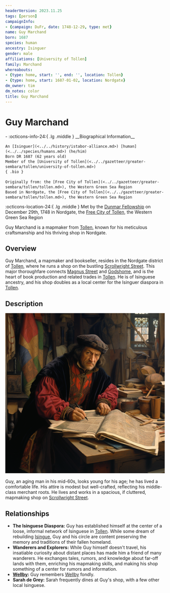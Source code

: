 ```yaml
---
headerVersion: 2023.11.25
tags: [person]
campaignInfo:
- {campaign: DuFr, date: 1748-12-29, type: met}
name: Guy Marchand
born: 1687
species: human
ancestry: Isinguer
gender: male
affiliations: [University of Tollen]
family: Marchand
whereabouts:
- {type: home, start: '', end: '', location: Tollen}
- {type: home, start: 1687-01-02, location: Nordgate}
dm_owner: tim
dm_notes: color
title: Guy Marchand
---
```

# Guy Marchand
<div class="grid cards ext-narrow-margin ext-one-column" markdown>
- :octicons-info-24:{ .lg .middle } __Biographical Information__

    An [Isinguer](<../../history/istabor-alliance.md>) [human](<../../species/humans.md>) (he/him)  
    Born DR 1687 (62 years old)  
    Member of the [University of Tollen](<../../gazetteer/greater-sembara/tollen/university-of-tollen.md>)  
    { .bio }

    Originally from: the [Free City of Tollen](<../../gazetteer/greater-sembara/tollen/tollen.md>), the Western Green Sea Region
    Based in Nordgate, the [Free City of Tollen](<../../gazetteer/greater-sembara/tollen/tollen.md>), the Western Green Sea Region
</div>



:octicons-location-24:{ .lg .middle } Met by the [Dunmar Fellowship](<../pcs/dunmar-fellowship/dunmar-fellowship.md>) on December 29th, 1748 in Nordgate, the [Free City of Tollen](<../../gazetteer/greater-sembara/tollen/tollen.md>), the Western Green Sea Region  


Guy Marchand is a mapmaker from [Tollen](<../../gazetteer/greater-sembara/tollen/tollen.md>), known for his meticulous craftsmanship and his thriving shop in Nordgate.
## Overview

Guy Marchand, a mapmaker and bookseller, resides in the Nordgate district of [Tollen](<../../gazetteer/greater-sembara/tollen/tollen.md>), where he runs a shop on the bustling [Scrollwright Street](<../../gazetteer/greater-sembara/tollen/scrollwright-street.md>). This major thoroughfare connects [Magnus Street](<../../gazetteer/greater-sembara/tollen/magnus-street.md>) and [Godshome](<../../gazetteer/greater-sembara/tollen/godshome.md>), and is the heart of book production and related trades in [Tollen](<../../gazetteer/greater-sembara/tollen/tollen.md>). He is of Isinguese ancestry, and his shop doubles as a local center for the Isinguer diaspora in [Tollen](<../../gazetteer/greater-sembara/tollen/tollen.md>). 
## Description

![Guy Marchand](../../assets/guy-marchand.png)

Guy, an aging man in his mid-60s, looks young for his age; he has lived a comfortable life. His attire is modest but well-crafted, reflecting his middle-class merchant roots. He lives and works in a spacious, if cluttered, mapmaking shop on [Scrollwright Street](<../../gazetteer/greater-sembara/tollen/scrollwright-street.md>).
## Relationships

- **The Isinguese Diaspora:** Guy has established himself at the center of a loose, informal network of Isinguese in [Tollen](<../../gazetteer/greater-sembara/tollen/tollen.md>). While some dream of rebuilding [Isingue](<../../gazetteer/upper-istaros/isingue.md>), Guy and his circle are content preserving the memory and traditions of their fallen homeland.
- **Wanderers and Explorers:** While Guy himself doesn't travel, his insatiable curiosity about distant places has made him a friend of many wanderers. He exchanges tales, rumors, and knowledge about far-off lands with them, enriching his mapmaking skills, and making his shop something of a center for rumors and information. 
- **[Wellby](<../pcs/dunmar-fellowship/wellby.md>):** Guy remembers [Wellby](<../pcs/dunmar-fellowship/wellby.md>) fondly. 
- **Sarah de Grey:** Sarah frequently dines at Guy's shop, with a few other local Isinguese.


